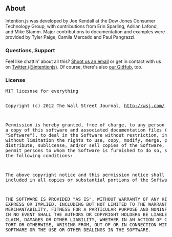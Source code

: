 <article class="equalize" data-pattern="2">
  <h2>About</h2>
  <section>
    <p>Intention.js was developed by Joe Kendall at the Dow Jones Consumer Technology Group, with contributions from Erin Sparling, Adrian Lafond, and Mike Stamm. Major contributions to documentation and examples were provided by Tyler Paige, Camila Mercado and Paul Pangrazzi.</p>
  </section>
  <article>
    <h3>Questions, Support</h3>
    <section>
      <p>Feel like chattin' about all this? <a href="mailto:joe.kendall@dowjones.com">Shoot us an email</a> or get in contact with us on <a href="https://twitter.com/intentionjs">Twitter (@intentionjs)</a>. Of course, there's also <a href="https://github.com/wsjdesign/intentionjs">our GitHub</a>, too.</p>
    </section>
  </article>
  <article>
    <h3>License</h3>
    <section>
      <pre>MIT licesnse for everything

Copyright (c) 2012 The Wall Street Journal,
http://wsj.com/

Permission is hereby granted, free of charge, to any person obtaining a copy of this software and associated documentation files (the "Software"), to deal in the Software without restriction, including without limitation the rights to use, copy, modify, merge, publish, distribute, sublicense, and/or sell copies of the Software, and to permit persons to whom the Software is furnished to do so, subject to the following conditions:

The above copyright notice and this permission notice shall be included in all copies or substantial portions of the Software.

THE SOFTWARE IS PROVIDED "AS IS", WITHOUT WARRANTY OF ANY KIND, EXPRESS OR IMPLIED, INCLUDING BUT NOT LIMITED TO THE WARRANTIES OF MERCHANTABILITY, FITNESS FOR A PARTICULAR PURPOSE AND NONINFRINGEMENT. IN NO EVENT SHALL THE AUTHORS OR COPYRIGHT HOLDERS BE LIABLE FOR ANY CLAIM, DAMAGES OR OTHER LIABILITY, WHETHER IN AN ACTION OF CONTRACT, TORT OR OTHERWISE, ARISING FROM, OUT OF OR IN CONNECTION WITH THE SOFTWARE OR THE USE OR OTHER DEALINGS IN THE SOFTWARE.</pre>
    </section>
  </article>
</article>
